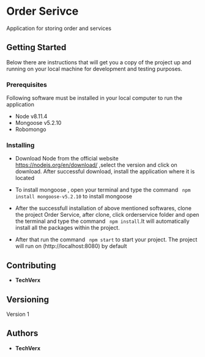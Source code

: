 # Order Serivce
Application for storing order and services

## Getting Started

Below there are  instructions that will get you a copy of the project up and running on your local machine for development and testing purposes.

### Prerequisites

Following software must be installed in your local computer to run the application
* Node v8.11.4
* Mongoose v5.2.10
* Robomongo

### Installing

* Download Node from the official website https://nodejs.org/en/download/ ,select the version and click on download. After successful download, install the application where it is located

* To install mongoose , open your terminal and type the command ``` npm install mongoose-v5.2.10``` to install mongoose

* After the successfull installation of above mentioned softwares, clone the project Order Service, after clone, click orderservice folder and open the terminal and type the command ``` npm install```.It will automatically install all the packages within the project.

* After that run the command ``` npm start``` to start your project. The project will run on (http://localhost:8080) by default

## Contributing

* **TechVerx** 

## Versioning

Version 1

## Authors

* **TechVerx** 
